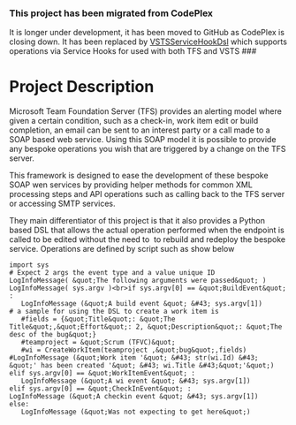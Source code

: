 ### This project has been migrated from CodePlex 
It is longer under development, it has been moved to GitHub as CodePlex is closing down. 
It has been replaced by [VSTSServiceHookDsl](https://github.com/rfennell/VSTSServiceHookDsl) which supports operations via Service Hooks for used with both TFS and VSTS ###


# Project Description #
Microsoft Team Foundation Server (TFS) provides an alerting model where given a certain condition, such as a&nbsp;check-in, work item edit or build completion,&nbsp;an email can be sent to an interest party or a call&nbsp;made to a SOAP based web service.
 Using this SOAP model it is possible to&nbsp;provide any bespoke operations you wish that are triggered by a&nbsp;change on the TFS server.

This framework is designed to ease the development of these bespoke SOAP wen services by providing helper methods for common XML processing steps and API operations such as calling back to the TFS server or accessing SMTP services.

They main differentiator of this project is that it also provides a Python based DSL that allows the actual operation performed when the endpoint is called to be edited without the need to&nbsp; to rebuild and redeploy the bespoke service.&nbsp;Operations
are defined by script such as show below

```
import sys
# Expect 2 args the event type and a value unique ID
LogInfoMessage( &quot;The following arguments were passed&quot; )
LogInfoMessage( sys.argv )<br>if sys.argv[0] == &quot;BuildEvent&quot; :
   LogInfoMessage (&quot;A build event &quot; &#43; sys.argv[1])
# a sample for using the DSL to create a work item is
   #fields = {&quot;Title&quot;: &quot;The Title&quot;,&quot;Effort&quot;: 2, &quot;Description&quot;: &quot;The desc of the bug&quot;}
   #teamproject = &quot;Scrum (TFVC)&quot;
   #wi = CreateWorkItem(teamproject ,&quot;bug&quot;,fields)
#LogInfoMessage (&quot;Work item '&quot; &#43; str(wi.Id) &#43; &quot;' has been created '&quot; &#43; wi.Title &#43;&quot;'&quot;)
elif sys.argv[0] == &quot;WorkItemEvent&quot; :
   LogInfoMessage (&quot;A wi event &quot; &#43; sys.argv[1])
elif sys.argv[0] == &quot;CheckInEvent&quot; :
LogInfoMessage (&quot;A checkin event &quot; &#43; sys.argv[1])
else:
   LogInfoMessage (&quot;Was not expecting to get here&quot;)
```


